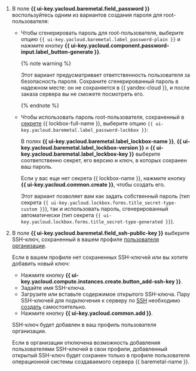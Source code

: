 1. В поле **{{ ui-key.yacloud.baremetal.field_password }}** воспользуйтесь одним из вариантов создания пароля для root-пользователя:

    * Чтобы сгенерировать пароль для root-пользователя, выберите опцию `{{ ui-key.yacloud.baremetal.label_password-plain }}` и нажмите кнопку **{{ ui-key.yacloud.component.password-input.label_button-generate }}**.

        {% note warning %}

        Этот вариант предусматривает ответственность пользователя за безопасность пароля. Сохраните сгенерированный пароль в надежном месте: он не сохраняется в {{ yandex-cloud }}, и после заказа сервера вы не сможете посмотреть его.

        {% endnote %}

    * Чтобы использовать пароль root-пользователя, сохраненный в [секрете](../../lockbox/concepts/secret.md) {{ lockbox-full-name }}, выберите опцию `{{ ui-key.yacloud.baremetal.label_password-lockbox }}`:

        В полях **{{ ui-key.yacloud.baremetal.label_lockbox-name }}**, **{{ ui-key.yacloud.baremetal.label_lockbox-version }}** и **{{ ui-key.yacloud.baremetal.label_lockbox-key }}** выберите соответственно секрет, его версию и ключ, в которых сохранен ваш пароль.
        
        Если у вас еще нет секрета {{ lockbox-name }}, нажмите кнопку **{{ ui-key.yacloud.common.create }}**, чтобы создать его.

        Этот вариант позволяет вам как задать собственный пароль (тип секрета `{{ ui-key.yacloud.lockbox.forms.title_secret-type-custom }}`), так и использовать пароль, сгенерированный автоматически (тип секрета `{{ ui-key.yacloud.lockbox.forms.title_secret-type-generated }}`).

1. В поле **{{ ui-key.yacloud.baremetal.field_ssh-public-key }}** выберите SSH-ключ, сохраненный в вашем профиле [пользователя организации](../../organization/concepts/membership.md).

    Если в вашем профиле нет сохраненных SSH-ключей или вы хотите добавить новый ключ:
    * Нажмите кнопку **{{ ui-key.yacloud.compute.instances.create.button_add-ssh-key }}**.
    * Задайте имя SSH-ключа.
    * Загрузите или вставьте содержимое открытого SSH-ключа. Пару SSH-ключей для подключения к серверу по [SSH](../../glossary/ssh-keygen.md) необходимо [создать](../../compute/operations/vm-connect/ssh.md#creating-ssh-keys) самостоятельно.
    * Нажмите кнопку **{{ ui-key.yacloud.common.add }}**.

    SSH-ключ будет добавлен в ваш профиль пользователя организации.

    Если в организации отключена возможность добавления пользователями SSH-ключей в свои профили, добавленный открытый SSH-ключ будет сохранен только в профиле пользователя операционной системы создаваемого сервера {{ baremetal-name }}.